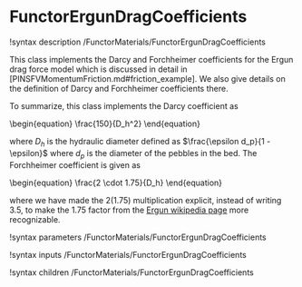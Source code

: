 # FunctorErgunDragCoefficients

!syntax description /FunctorMaterials/FunctorErgunDragCoefficients

This class implements the Darcy and Forchheimer coefficients for the Ergun drag
force model which is discussed in detail in
[PINSFVMomentumFriction.md#friction_example]. We also give details on the
definition of Darcy and Forchheimer coefficients there.

To summarize, this class implements the Darcy coefficient as

\begin{equation}
\frac{150}{D_h^2}
\end{equation}

where $D_h$ is the hydraulic diameter defined as $\frac{\epsilon d_p}{1 - \epsilon}$
where $d_p$ is the diameter of the pebbles in the bed. The Forchheimer
coefficient is given as

\begin{equation}
\frac{2 \cdot 1.75}{D_h}
\end{equation}

where we have made the $2(1.75)$ multiplication explicit, instead of writing
$3.5$, to make the 1.75 factor from the
[Ergun wikipedia page](https://en.wikipedia.org/wiki/Ergun_equation) more
recognizable.

!syntax parameters /FunctorMaterials/FunctorErgunDragCoefficients

!syntax inputs /FunctorMaterials/FunctorErgunDragCoefficients

!syntax children /FunctorMaterials/FunctorErgunDragCoefficients
